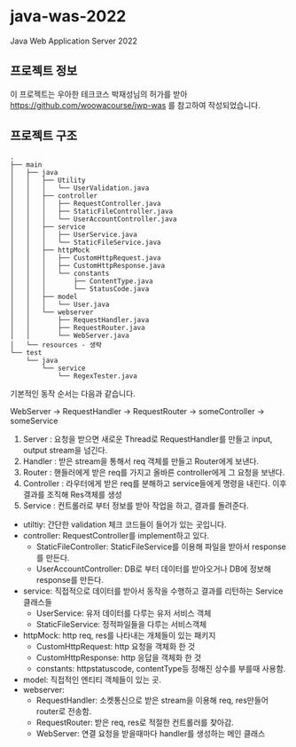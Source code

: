 # java-was-2022
Java Web Application Server 2022


## 프로젝트 정보 

이 프로젝트는 우아한 테크코스 박재성님의 허가를 받아 https://github.com/woowacourse/jwp-was 
를 참고하여 작성되었습니다.


## 프로젝트 구조
```
.
├── main
│   ├── java
│   │   ├── Utility
│   │   │   └── UserValidation.java
│   │   ├── controller
│   │   │   ├── RequestController.java
│   │   │   ├── StaticFileController.java
│   │   │   └── UserAccountController.java
│   │   ├── service
│   │   │   ├── UserService.java
│   │   │   └── StaticFileService.java
│   │   ├── httpMock
│   │   │   ├── CustomHttpRequest.java
│   │   │   ├── CustomHttpResponse.java
│   │   │   └── constants
│   │   │       ├── ContentType.java
│   │   │       └── StatusCode.java
│   │   ├── model
│   │   │   └── User.java
│   │   └── webserver
│   │       ├── RequestHandler.java
│   │       ├── RequestRouter.java
│   │       └── WebServer.java
│   └── resources - 생략
└── test
    └── java
        └── service
            └── RegexTester.java
```

기본적인 동작 순서는 다음과 같습니다.

WebServer -> RequestHandler -> RequestRouter -> someController -> someService

1. Server  : 요청을 받으면 새로운 Thread로 RequestHandler를 만들고 input, output stream을 넘긴다.
2. Handler : 받은 stream을 통해서 req 객체를 만들고 Router에게 보낸다.
3. Router  : 핸들러에게 받은 req를 가지고 올바른 controller에게 그 요청을 보낸다.
4. Controller : 라우터에게 받은 req를 분해하고 service들에게 명령을 내린다. 이후 결과를 조직해 Res객체를 생성
5. Service : 컨트롤러로 부터 정보를 받아 작업을 하고, 결과를 돌려준다.

- utiltiy: 간단한 validation 체크 코드들이 들어가 있는 곳입니다.
- controller: RequestController를 implement하고 있다.
  - StaticFileController: StaticFileService를 이용해 파일을 받아서 response를 만든다.
  - UserAccountController: DB로 부터 데이터를 받아오거나 DB에 정보해 response를 만든다.
- service: 직접적으로 데이터를 받아서 동작을 수행하고 결과를 리턴하는 Service 클래스들
  - UserService: 유저 데이터를 다루는 유저 서비스 객체
  - StaticFileService: 정적파일들을 다루는 서비스객체
- httpMock: http req, res를 나타내는 개체들이 있는 패키지
  - CustomHttpRequest: http 요청을 객체화 한 것
  - CustomHttpResponse: http 응답을 객체화 한 것
  - constants: httpstatuscode, contentType등 정해진 상수를 부를때 사용함.
- model: 직접적인 엔티티 객체들이 있는 곳.
- webserver:
  - RequestHandler: 소켓통신으로 받은 stream을 이용해 req, res만들어 router로 전송함.
  - RequestRouter: 받은 req, res로 적절한 컨트롤러를 찾아감.
  - WebServer: 연결 요청을 받을때마다 handler를 생성하는 메인 클래스

